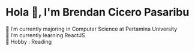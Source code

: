 # Hola 👋, I'm Brendan Cicero Pasaribu  

🔭 I’m currently majoring in Computer Science at Pertamina University  
🤔 I’m currently learning ReactJS  
🌱 Hobby : Reading
<!--
**BrendanCicero/BrendanCicero** is a ✨ _special_ ✨ repository because its `README.md` (this file) appears on your GitHub profile.

Here are some ideas to get you started:

- 🔭 I’m currently working on ...
- 🌱 I’m currently learning ...
- 👯 I’m looking to collaborate on ...
- 🤔 I’m looking for help with ...
- 💬 Ask me about ...
- 📫 How to reach me: ...
- 😄 Pronouns: ...
- ⚡ Fun fact: ...
-->
